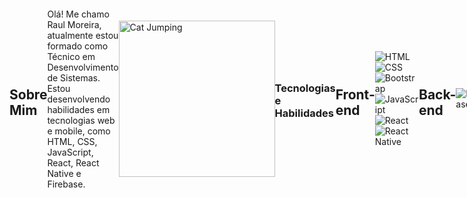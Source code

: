 <div style="display: flex; align-items: center;">
  
  
  
  ## Sobre Mim
  Olá! Me chamo Raul Moreira, atualmente estou formado como Técnico em Desenvolvimento de Sistemas. Estou desenvolvendo habilidades em tecnologias web e mobile, como HTML, CSS, JavaScript, React, React Native e Firebase.

<img src="https://media.tenor.com/_hUq1BSUsiMAAAAC/cat-cute.gif" alt="Cat Jumping" width="250" height="250">

  

  

  ### Tecnologias e Habilidades

## Front-end
![HTML](https://img.shields.io/badge/HTML5-E34F26?style=for-the-badge&logo=html5&logoColor=white)
![CSS](https://img.shields.io/badge/CSS3-1572B6?style=for-the-badge&logo=css3&logoColor=white)
![Bootstrap](https://img.shields.io/badge/Bootstrap-563D7C?style=for-the-badge&logo=bootstrap&logoColor=white)
![JavaScript](https://img.shields.io/badge/JavaScript-F7DF1E?style=for-the-badge&logo=javascript&logoColor=black)
![React](https://img.shields.io/badge/React-20232A?style=for-the-badge&logo=react&logoColor=61DAFB)
![React Native](https://img.shields.io/badge/React_Native-20232A?style=for-the-badge&logo=react&logoColor=61DAFB)

## Back-end
![Firebase](https://img.shields.io/badge/Firebase-FFCA28?style=for-the-badge&logo=firebase&logoColor=black)


<div>
    <a href="https://github.com/raulxmoreira">
        <img loading="lazy" height="180em" src="https://github-readme-stats.vercel.app/api/top-langs/?username=raulxmoreira&layout=compact&langs_count=7&theme=tokyonight" alt="Top Languages" />
    </a>
    <a href="https://github.com/raulxmoreiras">
        <img loading="lazy" height="180em" src="https://github-readme-stats.vercel.app/api?username=raulxmoreira&show_icons=true&theme=tokyonight&include_all_commits=true&count_private=false" alt="GitHub Stats" />
    </a>
</div>

</div>
